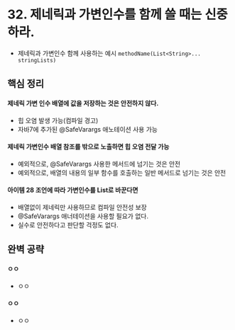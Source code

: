 # 32. 제네릭과 가변인수를 함께 쓸 때는 신중하라.
 * 제네릭과 가변인수 함께 사용하는 예시 `methodName(List<String>... stringLists)`

## 핵심 정리
#### 제네릭 가변 인수 배열에 값을 저장하는 것은 안전하지 않다.
 * 힙 오염 발생 가능(컴파일 경고)
 * 자바7에 추가된 @SafeVarargs 애노테이션 사용 가능 
#### 제네릭 가변인수 배열 참조를 밖으로 노출하면 힙 오염 전달 가능
 * 예외적으로, @SafeVarargs 사용한 메서드에 넘기는 것은 안전
 * 예외적으로, 배열의 내용의 일부 함수를 호출하는 일반 메서드로 넘기는 것은 안전
#### 아이템 28 조언에 따라 가변인수를 List로 바꾼다면
 * 배열없이 제네릭만 사용하므로 컴파일 안전성 보장
 * @SafeVarargs 애너테이션을 사용할 필요가 없다.
 * 실수로 안전하다고 판단할 걱정도 없다. 


## 완벽 공략
#### ㅇㅇ
 * ㅇㅇ
#### ㅇㅇ
 * ㅇㅇ

